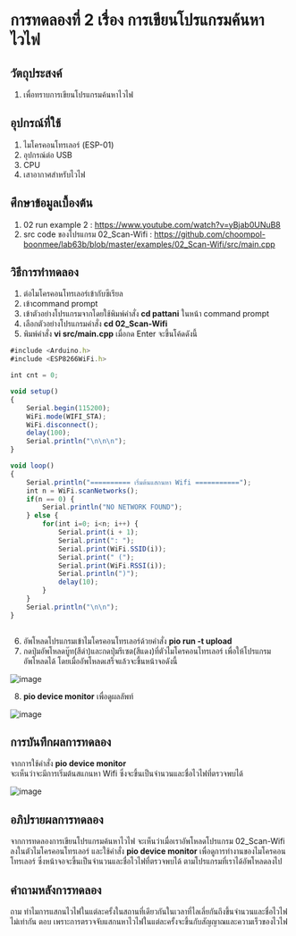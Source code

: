 # การทดลองที่ 2 เรื่อง การเขียนโปรแกรมค้นหาไวไฟ

## วัตถุประสงค์
1. เพื่อทราบการเขียนโปรแกรมค้นหาไวไฟ

## อุปกรณ์ที่ใช้
1. ไมโครคอนโทรเลอร์ (ESP-01)
2. อุปกรณ์ต่อ USB 
3. CPU
4. เสาอากาศสำหรับไวไฟ

## ศึกษาข้อมูลเบื้องต้น
1. 02 run example 2 : https://www.youtube.com/watch?v=yBjab0UNuB8
2. src code ของโปรแกรม 02_Scan-Wifi : https://github.com/choompol-boonmee/lab63b/blob/master/examples/02_Scan-Wifi/src/main.cpp

## วิธีการทำทดลอง
1. ต่อไมโครคอนโทรเลอร์เข้ากับซีเรียล
2. เข้าcommand prompt
3. เข้าตัวอย่างโปรแกรมจากโดยใช้พิมพ์คำสั่ง **cd pattani** ในหน้า command prompt
4. เลือกตัวอย่างโปรแกรมคำสั่ง **cd 02_Scan-Wifi**
5. พิมพ์คำสั่ง **vi src/main.cpp** เมื่อกด Enter จะขึ้นโค้ดดังนี้
```javascript
#include <Arduino.h>
#include <ESP8266WiFi.h>

int cnt = 0;

void setup()
{
	Serial.begin(115200);
	WiFi.mode(WIFI_STA);
	WiFi.disconnect();
	delay(100);
	Serial.println("\n\n\n");
}

void loop()
{
	Serial.println("========== เริ่มต้นแสกนหา Wifi ===========");
	int n = WiFi.scanNetworks();
	if(n == 0) {
		Serial.println("NO NETWORK FOUND");
	} else {
		for(int i=0; i<n; i++) {
			Serial.print(i + 1);
			Serial.print(": ");
			Serial.print(WiFi.SSID(i));
			Serial.print(" (");
			Serial.print(WiFi.RSSI(i));
			Serial.println(")");
			delay(10);
		}
	}
	Serial.println("\n\n");
}
       
```
6. อัพโหลดโปรแกรมเข้าไมโครคอนโทรเลอร์ด้วยคำสั่ง **pio run -t upload** 
7. กดปุ่มอัพโหลดบู๊ท(สีดำ)และกดปุ่มรีเซต(สีแดง)ที่ตัวไมโครคอนโทรเลอร์ เพื่อให้โปรแกรมอัพโหลดได้ โดยเมื่ออัพโหลดเสร็จแล้วจะขึ้นหน้าจอดังนี้







![image](https://user-images.githubusercontent.com/80879772/111913390-807ce000-8aa0-11eb-8585-8212565d4ff0.png)


8. **pio device monitor** เพื่อดูผลลัพท์






![image](https://user-images.githubusercontent.com/80879772/111913459-be7a0400-8aa0-11eb-8b18-52afd68525b4.png)


      
      


## การบันทึกผลการทดลอง
จากการใช้คำสั่ง **pio device monitor**   
จะเห็นว่าจะมีการเริ่มต้นสแกนหา Wifi ซึ่งจะขึ้นเป็นจำนวนและชื่อไวไฟที่ตรวจพบได้








![image](https://user-images.githubusercontent.com/80879772/111913459-be7a0400-8aa0-11eb-8b18-52afd68525b4.png)

## อภิปรายผลการทดลอง
จากการทดลองการเขียนโปรแกรมค้นหาไวไฟ จะเห็นว่าเมื่อเราอัพโหลดโปรแกรม 02_Scan-Wifi ลงในตัวไมโครคอนโทรเลอร์ และใช้คำสั่ง **pio device monitor** เพื่อดูการทำงานของไมโครคอนโทรเลอร์ ซึ่งหน้าจอจะขึ้นเป็นจำนวนและชื่อไวไฟที่ตรวจพบได้ ตามโปรแกรมที่เราได้อัพโหลดลงไป 
## คำถามหลังการทดลอง
ถาม ทำไมการแสกนไวไฟในแต่ละครั้งในสถานที่เดียวกันในเวลาที่ไลเลี่ยกันถึงขึ้นจำนวนและชื่อไวไฟไม่เท่ากัน
ตอบ เพราะการตรวจจับแสกนหาไวไฟในแต่ละครั้งจะขึ้นกับสัญญาณและความเร็วของไวไฟ

